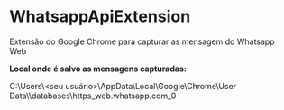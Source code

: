# WhatsappApiExtension

Extensão do Google Chrome para capturar as mensagem do Whatsapp Web

**Local onde é salvo as mensagens capturadas:**

C:\Users\\<seu usuário>\AppData\Local\Google\Chrome\User Data\\<seu profile do google chrome>\databases\https_web.whatsapp.com_0